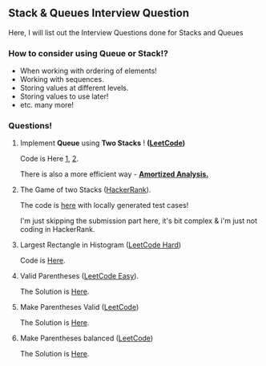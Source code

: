 ## Stack & Queues Interview Question

Here, I will list out the Interview Questions done for Stacks and Queues


### How to consider using Queue or Stack!?

* When working with ordering of elements!
* Working with sequences.
* Storing values at different levels.
* Storing values to use later!
* etc. many more!


### Questions!

1. Implement **Queue** using **Two Stacks** ! **([LeetCode](https://leetcode.com/problems/implement-queue-using-stacks/description/))**
   
   Code is Here [1](./QueueUsingStacks.java), [2](./QueueUsingStacks2.java).

   There is also a more efficient way - [**Amortized Analysis.**](https://leetcode.com/submissions/detail/1169404480/)  

2. The Game of two Stacks ([HackerRank](https://www.hackerrank.com/challenges/game-of-two-stacks/problem)).
   
   The code is [here](./GameOfTwoStacks.java) with locally generated test cases!

   I'm just skipping the submission part here, it's bit complex & i'm just not coding in HackerRank.

3. Largest Rectangle in Histogram ([LeetCode Hard](https://leetcode.com/problems/largest-rectangle-in-histogram/))
   
   Code is [Here](./LargestRectangle.java).

4. Valid Parentheses ([LeetCode Easy](https://leetcode.com/problems/valid-parentheses/)).

   The Solution is [Here](./ValidParentheses.java).

5. Make Parentheses Valid ([LeetCode](https://leetcode.com/problems/minimum-add-to-make-parentheses-valid/))
   
   The Solution is [Here](./MakeParenthesesValid.java).

6. Make Parentheses balanced ([LeetCode](https://leetcode.com/problems/minimum-insertions-to-balance-a-parentheses-string/))

   The Solution is [Here](./MakeParenthesesBalanced.java).